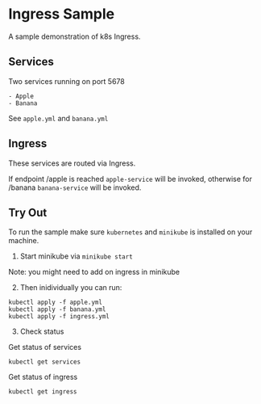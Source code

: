 # Ingress Sample

A sample demonstration of k8s Ingress.

## Services

Two services running on port 5678

```
- Apple
- Banana
```

See `apple.yml` and `banana.yml`

## Ingress

These services are routed via Ingress.

If endpoint /apple is reached `apple-service` will be invoked, otherwise for /banana `banana-service` will be  invoked.

## Try Out

To run the sample make sure `kubernetes` and `minikube` is installed on your machine.

1. Start minikube via `minikube start`

Note: you might need to add on ingress in minikube

2. Then inidividually you can run:
```shell
kubectl apply -f apple.yml
kubectl apply -f banana.yml
kubectl apply -f ingress.yml
```

3. Check status

Get status of services
```shell
kubectl get services 
```

Get status of ingress
```shell
kubectl get ingress 
```